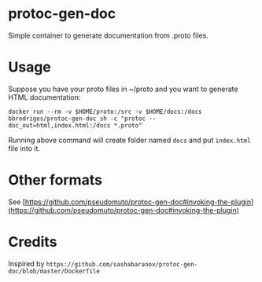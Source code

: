 # protoc-gen-doc

Simple container to generate documentation from .proto files.

# Usage

Suppose you have your proto files in ~/proto and you want to generate HTML documentation:

```
docker run --rm -v $HOME/proto:/src -v $HOME/docs:/docs bbrodriges/protoc-gen-doc sh -c "protoc --doc_out=html,index.html:/docs *.proto"
```

Running above command will create folder named `docs` and put `index.html` file into it.

# Other formats

See [https://github.com/pseudomuto/protoc-gen-doc#invoking-the-plugin](https://github.com/pseudomuto/protoc-gen-doc#invoking-the-plugin)

# Credits

Inspired by `https://github.com/sashabaranov/protoc-gen-doc/blob/master/Dockerfile`